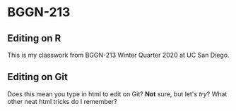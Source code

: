 # BGGN-213

## Editing on R

This is my classwork from BGGN-213 Winter Quarter 2020 at UC San Diego.

## Editing on Git

Does this mean you type in html to edit on Git? <b>Not</b> sure, but let's <i>try</i>?
What other neat html tricks do I remember?

